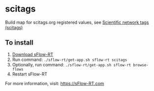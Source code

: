 # scitags
Build map for scitags.org registered values, see [Scientific network tags (scitags)](https://blog.sflow.com/2022/11/scientific-network-tags-scitags.html)

## To install

1. [Download sFlow-RT](https://sflow-rt.com/download.php)
2. Run command: `./sflow-rt/get-app.sh sflow-rt scitags`
3. Optionally, run command: `./sflow-rt/get-app.sh sflow-rt browse-flows` 
4. Restart sFlow-RT

For more information, visit:
https://sFlow-RT.com
